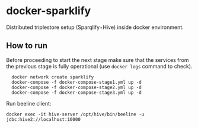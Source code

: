 # docker-sparklify
Distributed triplestore setup (Sparqlify+Hive) inside docker environment.

## How to run
Before proceeding to start the next stage make sure that the services from the previous stage is fully operational (use ```docker logs``` command to check).
```
  docker network create sparklify
  docker-compose -f docker-compose-stage1.yml up -d
  docker-compose -f docker-compose-stage2.yml up -d
  docker-compose -f docker-compose-stage3.yml up -d
```

Run beeline client:
```
docker exec -it hive-server /opt/hive/bin/beeline -u jdbc:hive2://localhost:10000
```
